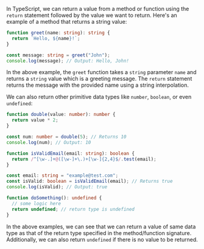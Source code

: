 In TypeScript, we can return a value from a method or function using the `return` statement followed by the value we want to return. Here's an example of a method that returns a string value:

```typescript
function greet(name: string): string {
  return `Hello, ${name}!`;
}

const message: string = greet("John");
console.log(message); // Output: Hello, John!
```

In the above example, the `greet` function takes a `string` parameter `name` and returns a `string` value which is a greeting message. The `return` statement returns the message with the provided name using a string interpolation.

We can also return other primitive data types like `number`, `boolean`, or even `undefined`:

```typescript
function double(value: number): number {
  return value * 2;
}

const num: number = double(5); // Returns 10
console.log(num); // Output: 10

function isValidEmail(email: string): boolean {
  return /^[\w-.]+@([\w-]+\.)+[\w-]{2,4}$/.test(email);
}

const email: string = "example@test.com";
const isValid: boolean = isValidEmail(email); // Returns true
console.log(isValid); // Output: true

function doSomething(): undefined {
  // some logic here
  return undefined; // return type is undefined
}
```

In the above examples, we can see that we can return a value of same data type as that of the return type specified in the method/function signature. Additionally, we can also return `undefined` if there is no value to be returned.
